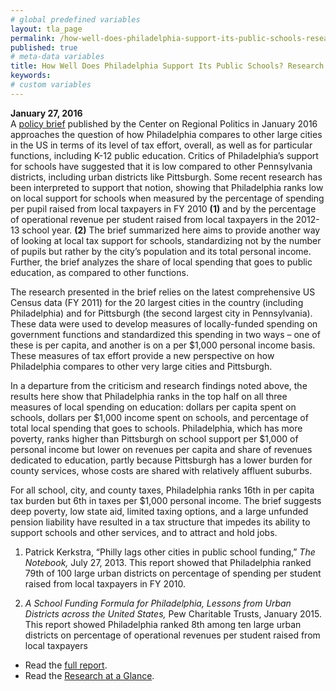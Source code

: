 ```yaml
---
# global predefined variables
layout: tla_page
permalink: /how-well-does-philadelphia-support-its-public-schools-research-at-a-glance/
published: true
# meta-data variables
title: How Well Does Philadelphia Support Its Public Schools? Research at a Glance
keywords:
# custom variables
---
```


**January 27, 2016**<br>
A [policy brief](https://drive.google.com/open?id=1QkQLzGhx0js_MdFtBXVjfdKIDvlO_1Er) published by the Center on Regional Politics in January 2016 approaches the question of how Philadelphia compares to other large cities in the US in terms of its level of tax effort, overall, as well as for particular functions, including K-12 public education. Critics of Philadelphia’s support for schools have suggested that it is low compared to other Pennsylvania districts, including urban districts like Pittsburgh. Some recent research has been interpreted to support that notion, showing that Philadelphia ranks low on local support for schools when measured by the percentage of spending per pupil raised from local taxpayers in FY 2010 **(1)** and by the percentage of operational revenue per student raised from local taxpayers in the 2012-13 school year. **(2)** The brief summarized here aims to provide another way of looking at local tax support for schools, standardizing not by the number of pupils but rather by the city’s population and its total personal income. Further, the brief analyzes the share of local spending that goes to public education, as compared to other functions.

<script id="infogram_0_2011_2014_growth_in_local_revenue_contributions_to_school_districts" title="2011-2014 Growth in Local Revenue Contributions to School Districts" src="https://e.infogram.com/js/dist/embed.js?N94" type="text/javascript"></script>

<script id="infogram_0_local_revenue_dollars_per_1000_personal_income_spent_on_schools_2011" title="Local Revenue Dollars Per $1,000 Personal Income Spent on Schools (2011)" src="https://e.infogram.com/js/dist/embed.js?p5B" type="text/javascript"></script>

The research presented in the brief relies on the latest comprehensive US Census data (FY 2011) for the 20 largest cities in the country (including Philadelphia) and for Pittsburgh (the second largest city in Pennsylvania). These data were used to develop measures of locally-funded spending on government functions and standardized this spending in two ways – one of these is per capita, and another is on a per $1,000 personal income basis. These measures of tax effort provide a new perspective on how Philadelphia compares to other very large cities and Pittsburgh.

<script id="infogram_0_percentage_of_local_revenues_spent_on_schools_2011" title="Percentage of Local Revenues Spent on Schools (2011)" src="https://e.infogram.com/js/dist/embed.js?v8e" type="text/javascript"></script>

<script id="infogram_0_local_revenue_dollars_per_capita_spent_on_schools" title="Local Revenue Dollars Per Capita Spent on Schools" src="https://e.infogram.com/js/dist/embed.js?4fR" type="text/javascript"></script>

In a departure from the criticism and research findings noted above, the results here show that Philadelphia ranks in the top half on all three measures of local spending on education: dollars per capita spent on schools, dollars per $1,000 income spent on schools, and percentage of total local spending that goes to schools. Philadelphia, which has more poverty, ranks higher than
Pittsburgh on school support per $1,000 of personal income but lower on revenues per capita and share of revenues dedicated to education, partly because Pittsburgh has a lower burden for county services, whose costs are shared with relatively affluent suburbs.

For all school, city, and county taxes, Philadelphia ranks 16th in per capita tax burden but 6th in taxes per $1,000 personal income. The brief suggests deep poverty, low state aid, limited taxing options, and a large unfunded pension liability have resulted in a tax structure that impedes its ability to support schools and other services, and to attract and hold jobs.

1) Patrick Kerkstra, “Philly lags other cities in public school funding,” _The Notebook,_ July 27, 2013. This report showed that Philadelphia ranked 79th of 100 large urban districts on percentage of spending per student raised from local taxpayers in FY 2010.

2) _A School Funding Formula for Philadelphia, Lessons from Urban Districts across the United States,_ Pew Charitable Trusts, January 2015. This report showed Philadelphia ranked 8th among ten large urban districts on percentage of operational revenues per student raised from local taxpayers 

- Read the [full report](https://drive.google.com/open?id=1QkQLzGhx0js_MdFtBXVjfdKIDvlO_1Er).
- Read the [Research at a Glance](https://drive.google.com/open?id=1Hk5kMk3JneEXxfuNeEToidDvLikYDW8_).
